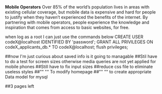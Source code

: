 **Mobile Operators**
Over 85% of the world’s population lives in areas with existing cellular coverage, but mobile data is expensive and hard for people to justify when they haven’t experienced the benefits of the internet. By partnering with mobile operators, people experience the knowledge and inspiration that comes from access to basic websites, for free.


  
 when log as a root I can just use the commands below
 CREATE USER codeX@localhost IDENTIFIED BY 'password';
 GRANT ALL PRIVILEGES ON codeX_applicants_db.* TO codeX@localhost;
 flush privileges;
<!-- To do list & concerns -->
 ##now I'm just curious about saved info is it going to managable 
 ##Stil have to do a test for screen sizes otherwise media queries are not yet applied for mobile phones
 ##Still have to fix input sizes
 ##reduce css file to eliminate useless styles 
 ##"" "" To modify homepage
 ##"" "" to create appropriate Data model for mysql
 

 ##3 pages left
